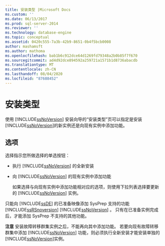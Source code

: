 ```yaml
---
title: 安装类型 |Microsoft Docs
ms.custom: ''
ms.date: 06/13/2017
ms.prod: sql-server-2014
ms.reviewer: ''
ms.technology: database-engine
ms.topic: conceptual
ms.assetid: 0420c555-7a3b-42b9-8651-0b4f5bcb0008
author: mashamsft
ms.author: mathoma
ms.openlocfilehash: bab1b6c912dce64d1269fd79348a2b0b85f7f670
ms.sourcegitcommit: ad4d92dce894592a259721a1571b1d8736abacdb
ms.translationtype: MT
ms.contentlocale: zh-CN
ms.lasthandoff: 08/04/2020
ms.locfileid: "87688452"
---
```

# <a name="installation-type"></a>安装类型
  使用 [!INCLUDE[ssNoVersion](../../includes/ssnoversion-md.md)] 安装向导的“安装类型”页可以指定是安装 [!INCLUDE[ssNoVersion](../../includes/ssnoversion-md.md)]的新实例还是向现有实例中添加功能。  
  
## <a name="options"></a>选项  
 选择指示您所做选择的单选按钮：  
  
-   执行 [!INCLUDE[ssNoVersion](../../includes/ssnoversion-md.md)] 的全新安装  
  
-   向 [!INCLUDE[ssNoVersion](../../includes/ssnoversion-md.md)] 的现有实例中添加功能  
  
     如果选择与向现有实例中添加功能相对应的选项，则使用下拉列表选择要更新的 [!INCLUDE[ssNoVersion](../../includes/ssnoversion-md.md)] 实例。  
  
 只能向 [!INCLUDE[ssDE](../../includes/ssde-md.md)] 的已准备映像添加 SysPrep 支持的功能 [!INCLUDE[ssRSnoversion](../../includes/ssrsnoversion-md.md)] [!INCLUDE[ssNoVersion](../../includes/ssnoversion-md.md)] 。 只有在已准备实例完成后，才能添加 SysPrep 不支持的其他功能。  
  
 **注意** 安装故障转移群集实例之后，不能再向其中添加功能。 若要向现有故障转移群集中添加 [!INCLUDE[ssNoVersion](../../includes/ssnoversion-md.md)] 功能，则必须执行全新安装才能安装单独的 [!INCLUDE[ssNoVersion](../../includes/ssnoversion-md.md)]实例。  
  
  
